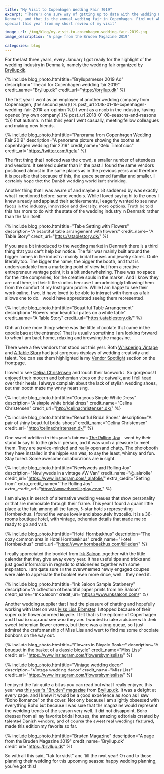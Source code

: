 ```yaml
---
title: "My Visit to Copenhagen Wedding Fair 2019"
excerpt: "There's one sure way of getting up to date with the wedding market in
Denmark, and that is the annual wedding fair in Copenhagen. Find out what was so
special this year from my short review of my visit"

image_url: /img/blog/my-visit-to-copenhagen-wedding-fair-2019.jpg
image_description: "A page from the Bruden Magazine 2019"

categories: blog
---
```


For the last three years, every January I got ready for the highlight of the
wedding industry in Denmark, namely the wedding fair organized by [Bryllup.dk](https://bryllup.dk/).

{% include blog_photo.html
title="Bryllupsmesse 2019 Ad"
description="The ad for Copenhagen wedding fair 2019"
credit_name="Bryllup.dk" credit_url="https://bryllup.dk"
%}

The first year I went as an employee of another wedding company from
Copenhagen, [the second year]({% post_url 2018-01-19-copenhagen-wedding-fair-2018-an-opinion %})
I went as a noob in the industry, having opened [my own company]({% post_url 2018-01-08-seasons-and-reasons %})
that autumn. In this third year I went casually, meeting fellow colleagues and
making new friends.

{% include blog_photo.html
title="Panorama from Copenhagen Wedding Fair 2019"
description="A panorama picture showing the booths at copenhagen wedding fair 2019"
credit_name="Gelu Timoficiuc" credit_url="https://twitter.com/tgelu"
%}

The first thing that I noticed was the crowd, a smaller number of attendees and
vendors. It seemed quieter than in the past. I found the same vendors positioned
almost in the same places as in the previous years and therefore it is possible
that because of this, the space seemed familiar and smaller. I certainly
hope that the Danish wedding world isn’t shrinking.

Another thing that I was aware of and maybe a bit saddened by was exactly what I
mentioned before: same vendors. While I loved saying hi to the ones I knew
already and applaud their achievements, I eagerly wanted to see new faces in the
industry, innovation and diversity, more options. Truth be told this has more to
do with the state of the wedding industry in Denmark rather than the fair
itself.

{% include blog_photo.html
title="Table Setting with Flowers"
description="A beautiful table arrangement with flowers"
credit_name="A Table Story" credit_url="https://atablestory.dk/"
%}

If you are a bit introduced to the wedding market in Denmark there is a third
thing that you can’t help but notice. The fair was mainly built around the
bigger names in the industry: mainly bridal houses and jewelry stores. Quite
literally too. The bigger the name, the bigger the booth, and that is
understandable from a marketing point of view but from a creative entrepreneur
vantage point, it is a bit underwhelming. There was no space for the little
companies, for the creative souls in the market. And I know they are out there,
in their little studios because I am admiringly following them from the comfort
of my Instagram profile. While I am happy to see their work online, I would have
loved to be able to interact with them as a fair allows one to do. I would have
appreciated seeing them represented.

{% include blog_photo.html
title="Beautiful Table Arrangement"
description="Flowers near beautiful plates on a white table"
credit_name="A Table Story" credit_url="https://atablestory.dk/"
%}

Ohh and one more thing: where was the little chocolate that came in the goodie
bag at the entrance? That is usually something I am looking forward to when I am
back home, relaxing and browsing the magazine.

There were a few vendors that stood out this year. Both [Whispering
Vintage](https://www.whisperingvintage.com/) and [A Table
Story](https://atablestory.dk/) had just gorgeous displays of wedding creativity
and talent. You can see them highlighted in my [Vendor
Spotlight](/#vendor-spotlight) section on the frontpage.

I loved to see [Celina Christensen](http://celinachristensen.dk/) and touch
their laceworks. So gorgeous! I enjoyed their modern and bohemian vibes on the
catwalk, and I fell head over their heels. I always complain about the lack of
stylish wedding shoes, but that booth made my whiny heart sing.

{% include blog_photo.html
title="Gorgeous Simple White Dress"
description="A simple white bridal dress"
credit_name="Celina Christensen" credit_url="http://celinachristensen.dk/"
%}

{% include blog_photo.html
title="Beautiful Bridal Shoes"
description="A pair of shiny beautiful bridal shoes"
credit_name="Celina Christensen" credit_url="http://celinachristensen.dk/"
%}

One sweet addition to this year’s fair was [The Rolling
Joy](https://www.therollingjoy.com/). I went by their stand to say hi to the
girls in person, and it was such a pleasure to meet them.  They are
service-minded and really open and chatty. The photobooth they have installed in
the hippie van was, to say the least, whimsy and fun. Stay tuned. Some awesome
collaborations are in sight.

{% include blog_photo.html
title="Newlyweds and Rolling Joy"
description="Newlyweds in a vintage VW Van"
credit_name="@_alafolie" credit_url="https://www.instagram.com/_alafolie/"
extra_credit="Setting from" extra_credit_name="The Rolling Joy"
extra_credit_url="https://www.therollingjoy.com/"
%}

I am always in search of alternative wedding venues that show personality or
that are memorable through their frame. This year I found a quaint little place
at the fair, among all the fancy, 5-star hotels representing
[Hornbækhus](https://www.hornbaekhus.com/). I found the venue lovely and
absolutely hyggelig. It is a 36-rooms boutique hotel, with vintage, bohemian
details that made me so ready to go and visit.

{% include blog_photo.html
title="Hotel Hornbækhus"
description="The cozy common area in Hotel Hornbækhus"
credit_name="Hotel Hornbækhus" credit_url="https://www.hornbaekhus.com/billeder/"
%}

I really appreciated the booklet from [Ink Saloon](https://www.inksaloon.com/)
together with the little calendar that they give away every year. It has useful
tips and tricks and just good information in regards to stationeries together
with some inspiration. I am quite sure all the overwhelmed newly engaged couples
were able to appreciate the booklet even more since, well... they need it.

{% include blog_photo.html
title="Ink Saloon Sample Stationery"
description="A collection of beautiful paper prints from Ink Saloon"
credit_name="Ink Saloon" credit_url="https://www.inksaloon.com/"
%}

Another wedding supplier that I had the pleasure of chatting and hopefully
working with later on was [Miss Liss
Blomster](https://www.instagram.com/flowersbymissliss/). I stopped because of
their super cute flower adorned bicycle. I felt that is the epitome of
Copenhagen and I had to stop and see who they are. I wanted to take a picture
with their sweet bohemian flower crowns, but there was a long queue, so I just
admired the craftsmanship of Miss Liss and went to find me some chocolate
bonbons on the way out.

{% include blog_photo.html
title="Flowers in Bicycle Basket"
description="A bouquet in the basket of a classic bicycle"
credit_name="Miss Liss" credit_url="https://www.instagram.com/flowersbymissliss/"
%}

{% include blog_photo.html
title="Vintage wedding decor"
description="Vintage wedding decor"
credit_name="Miss Liss" credit_url="https://www.instagram.com/flowersbymissliss/"
%}

I enjoyed the fair quite a bit as you can read but what I really enjoyed this
year was [this year's "Bruden" magazine](https://bryllup.dk/bryllupsmagasiner/)
from [Bryllup.dk](https://bryllup.dk).  It was a delight at every page, and I
knew it would be a good experience as soon as I saw “Boho Romance” on the cover.
Not only because I am slightly obsessed with everything Boho but because I was
sure that the magazine would represent the wedding trends of the season very
well.  It did not disappoint. Boho dresses from all my favorite bridal houses,
the amazing editorials created by talented Danish vendors, and of course the
sweet real weddings featured, made this edition my favorite so far.

{% include blog_photo.html
title="Bruden Magazine"
description="A page from the Bruden Magazine 2019"
credit_name="Bryllup.dk" credit_url="https://bryllup.dk"
%}

So with all this said, "tak for sidst" and ‘till the next year!  Oh and to those
planning their wedding for this upcoming season: happy wedding planning, you’ve
got this!
